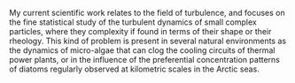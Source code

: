 My current scientific work relates to the field of turbulence, and focuses on the fine statistical study of the turbulent dynamics of small complex particles, where they complexity if found in terms of their shape or their rheology. This kind of problem is present in several natural environments as the dynamics of micro-algae that can clog the cooling circuits of thermal power plants, or in the influence of the preferential concentration patterns of diatoms regularly observed at kilometric scales in the Arctic seas.
